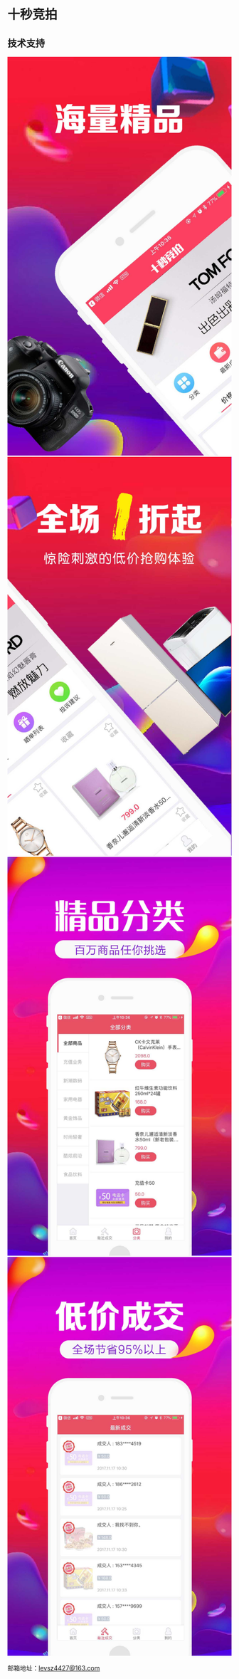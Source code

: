
# 十秒竞拍

## 技术支持

 ![image](1.jpg)
  ![image](2.jpg)
   ![image](3.jpg)
    ![image](4.jpg)





邮箱地址：levsz4427@163.com

